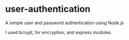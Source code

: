 # user-authentication
A simple user and password authentication using Node.js

I used bcrypt, for encryption, and express modules.
